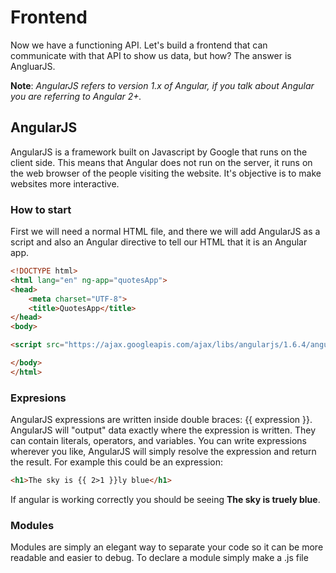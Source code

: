 # Frontend
Now we have a functioning API. Let's build a frontend that can communicate with that API to show us data, but how? The answer is AngluarJS.

**Note**: *AngularJS refers to version 1.x of Angular, if you talk about Angular you are referring to Angular 2+.*

## AngularJS
AngularJS is a framework built on Javascript by Google that runs on the client side. This means that Angular does not run on the server, it runs on the web browser of the people visiting the website. It's objective is to make websites more interactive.

### How to start
First we will need a normal HTML file, and there we will add AngularJS as a script and also an Angular directive to tell our HTML that it is an Angular app.

```HTML
<!DOCTYPE html>
<html lang="en" ng-app="quotesApp">
<head>
    <meta charset="UTF-8">
    <title>QuotesApp</title>
</head>
<body>

<script src="https://ajax.googleapis.com/ajax/libs/angularjs/1.6.4/angular.min.js"></script>

</body>
</html>
```

### Expresions
AngularJS expressions are written inside double braces: {{ expression }}.
AngularJS will "output" data exactly where the expression is written. They can contain literals, operators, and variables.
You can write expressions wherever you like, AngularJS will simply resolve the expression and return the result.
For example this could be an expression:
```HTML
<h1>The sky is {{ 2>1 }}ly blue</h1>
```
If angular is working correctly you should be seeing **The sky is truely blue**.

### Modules
Modules are simply an elegant way to separate your code so it can be more readable and easier to debug. To declare a module simply make a .js file
